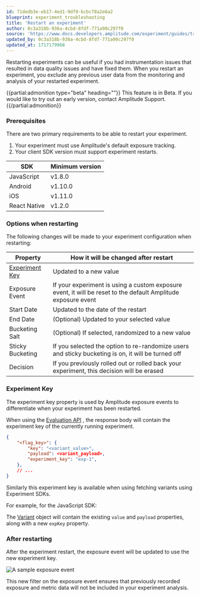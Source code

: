 ```yaml
---
id: 71dedb3e-eb17-4ed1-9df0-bcbc78a2e6a2
blueprint: experiment_troubleshooting
title: 'Restart an experiment'
author: 0c3a318b-936a-4cbd-8fdf-771a90c297f0
source: 'https://www.docs.developers.amplitude.com/experiment/guides/troubleshooting/restarting-experiments/'
updated_by: 0c3a318b-936a-4cbd-8fdf-771a90c297f0
updated_at: 1717179968
---
```

Restarting experiments can be useful if you had instrumentation issues that resulted in data quality issues and have fixed them. When you restart an experiment, you exclude any previous user data from the monitoring and analysis of your restarted experiment.

{{partial:admonition type="beta" heading=""}}
This feature is in Beta. If you would like to try out an early version, contact Amplitude Support.
{{/partial:admonition}}

### Prerequisites

There are two primary requirements to be able to restart your experiment.

1. Your experiment must use Amplitude's default exposure tracking.
2. Your client SDK version must support experiment restarts.

| SDK | Minimum version |
| --- | --- |
| JavaScript | v1.8.0 |
| Android | v1.10.0 |
| iOS | v1.11.0 |
| React Native | v1.2.0 |

### Options when restarting

The following changes will be made to your experiment configuration when restarting:

| Property | How it will be changed after restart |
| --- | --- |
| [Experiment Key](#experiment-key) | Updated to a new value |
| Exposure Event | If your experiment is using a custom exposure event, it will be reset to the default Amplitude exposure event |
| Start Date | Updated to the date of the restart |
| End Date | (Optional) Updated to your selected value |
| Bucketing Salt | (Optional) If selected, randomized to a new value |
| Sticky Bucketing | If you selected the option to re-randomize users and sticky bucketing is on, it will be turned off |
| Decision | If you previously rolled out or rolled back your experiment, this decision will be erased |

### Experiment Key

The experiment key property is used by Amplitude exposure events to differentiate when your experiment has been restarted. 

When using the [Evaluation API](/docs/experiment-apis/experiment-evaluation-api) , the response body will contain the experiment key of the currently running experiment.

```json
{
    "<flag_key>": {
        "key": "<variant_value>",
        "payload": <variant_payload>,
        "experiment_key": "exp-1",
    },
    // ...
}
```

Similarly this experiment key is available when using fetching variants using Experiment SDKs.

For example, for the JavaScript SDK:

The [Variant](/docs/sdks/experiment-sdks/experiment-javascrip#variant) object will contain the existing `value` and `payload` properties, along with a new `expKey` property.

### After restarting

After the experiment restart, the exposure event will be updated to use the new experiment key.

![A sample exposure event](statamic://asset::help_center_conversions::experiment-troubleshoot/exposure-event-with-exp-key.png)

This new filter on the exposure event ensures that previously recorded exposure and metric data will not be included in your experiment analysis.
